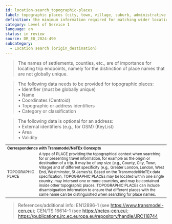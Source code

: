 ```yaml
---
id: location-search_topographic-places
label: topographic places (city, town, village, suburb, administrative unit)
definition: the minimum information required for matching wider locations (e.g., areas, regions, localities, cities, suburbs, towns, administrative units, or settlements) as trip origins and destinations based on their name.
category: Level of Service 1
language: en
status: in review
source: DR_EU_2024-490
subcategory:
  - Location search (origin_destination)
---
```


>The names of settlements, counties, etc., are of importance for locating trip endpoints, namely for the distinction of place names that are not globally unique.

>The following data needs to be provided for topographic places:\
• Identifier (must be globally unique)\
• Name\
• Coordinates (Centroid)\
• Topographic or address identifiers\
• Category or classification

>The following data is optional for an address:\
• External identifiers (e.g., for OSM) (KeyList)\
• Area\
• Validity

<table style="font-size: smaller; width: 100%;">
  <tr>
    <th colspan="2" style="text-align: left;">Correspondence with Transmodel/NeTEx Concepts</th>
  </tr>
  <tr>
    <td>TOPOGRAPHIC PLACE</td>
    <td>A type of PLACE providing the topographical context when searching for or presenting travel information, for example as the origin or destination of a trip. It may be of any size (e.g., County, City, Town, Village) and of different specificity (e.g., Greater London, London, West End, Westminster, St James’s). Based on the Transmodel/NeTEx data specification, TOPOGRAPHIC PLACEs may be located within one single country, may intersect one or more countries, and may be contained inside other topographic places. TOPOGRAPHIC PLACEs can include disambiguation information to ensure that different places with the same name can be distinguished when searching for place names.</td>
  </tr>
</table>

>References/additional info: EN12896-1 (see https://www.transmodel-cen.eu); CEN/TS 16614-1 (see https://netex-cen.eu); https://publications.jrc.ec.europa.eu/repository/handle/JRC118744

